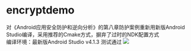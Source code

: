 # encryptdemo
对《Android应用安全防护和逆向分析》的第八章防护案例重新用新版Android Studio编译，采用推荐的Cmake方式，摒弃了过时的NDK配置方式  
编译环境：最新版Android Studio v4.1.3 测试通过
![](https://raw.githubusercontent.com/la0s/la0s.github.io/master/screenshots/2021.4.6.md.png)
